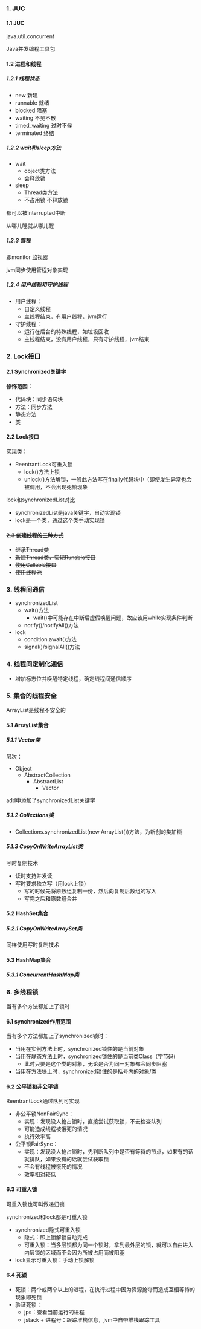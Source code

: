 ### 1. JUC

#### 1.1 JUC

java.util.concurrent

Java并发编程工具包



#### 1.2 进程和线程

##### 1.2.1 线程状态

- new 新建
- runnable 就绪
- blocked 阻塞
- waiting 不见不散
- timed_waiting 过时不候
- terminated 终结



##### 1.2.2 wait和sleep方法

- wait 
  - object类方法
  - 会释放锁
- sleep 
  - Thread类方法
  - 不占用锁 不释放锁



都可以被interrupted中断

从哪儿睡就从哪儿醒



##### 1.2.3 管程

即monitor 监视器

jvm同步使用管程对象实现



##### 1.2.4 用户线程和守护线程

- 用户线程：
  - 自定义线程
  - 主线程结束，有用户线程，jvm运行
- 守护线程：
  - 运行在后台的特殊线程，如垃圾回收
  - 主线程结束，没有用户线程，只有守护线程，jvm结束



### 2. Lock接口

#### 2.1 Synchronized关键字

**修饰范围：**

- 代码块：同步语句块
- 方法：同步方法
- 静态方法
- 类



#### 2.2 Lock接口

实现类：

- ReentrantLock可重入锁
  - lock()方法上锁
  - unlock()方法解锁，一般此方法写在finally代码块中（即使发生异常也会被调用，不会出现死锁现象



lock和synchronizedList对比

- synchronizedList是java关键字，自动实现锁
- lock是一个类，通过这个类手动实现锁



#### ~~2.3 创建线程的三种方式~~

- ~~继承Thread类~~
- ~~新建Thread类，实现Runable接口~~
- ~~使用Callable接口~~
- ~~使用线程池~~



### 3. 线程间通信

- synchronizedList
  - wait()方法
    - wait()中可能存在中断后虚假唤醒问题，故应该用while实现条件判断
  - notify()/notifyAll()方法
- lock
  - condition.await()方法
  - signal()/signalAll()方法



### 4. 线程间定制化通信

- 增加标志位并唤醒特定线程，确定线程间通信顺序



### 5. 集合的线程安全

ArrayList是线程不安全的

#### 5.1 ArrayList集合

##### 5.1.1 Vector类

层次：

- Object
  - AbstractCollection
    - AbstractList
      - Vector



add中添加了synchronizedList关键字



##### 5.1.2 Collections类

- Collections.synchronizedList(new ArrayList())方法，为新创的类加锁





##### 5.1.3 CopyOnWriteArrayList类

写时复制技术

- 读时支持并发读
- 写时要求独立写（用lock上锁）
  - 写的时候先将原数组复制一份，然后向复制后数组的写入
  - 写完之后和原数组合并



#### 5.2 HashSet集合

##### 5.2.1 CopyOnWriteArraySet类

同样使用写时复制技术



#### 5.3 HashMap集合

#####  5.3.1 ConcurrentHashMap类



### 6. 多线程锁

当有多个方法都加上了锁时



#### 6.1 synchronized作用范围

当有多个方法都加上了synchronized锁时：

- 当用在实例方法上时，synchronized锁住的是当前对象
- 当用在静态方法上时，synchronized锁住的是当前类Class（字节码)
  - 此时只要是这个类的对象，无论是否为同一对象都会同步阻塞
- 当用在方法块上时，synchronized锁住的是括号内的对象/类



#### 6.2 公平锁和非公平锁

ReentrantLock通过队列可实现

- 非公平锁NonFairSync：
  - 实现：发现没人抢占锁时，直接尝试获取锁，不去检查队列
  - 可能造成线程被饿死的情况
  - 执行效率高
- 公平锁FairSync：
  - 实现：发现没人抢占锁时，先判断队列中是否有等待的节点，如果有的话就排队，如果没有的话就尝试获取锁
  - 不会有线程被饿死的情况
  - 效率相对较低



#### 6.3 可重入锁

可重入锁也可叫做递归锁



synchronized和lock都是可重入锁

- synchronized隐式可重入锁
  - 隐式：即上锁解锁自动完成
  - 可重入锁：当多层锁都为同一个锁时，拿到最外层的锁，就可以自由进入内层锁的区域而不会因为所被占用而被阻塞
- lock显示可重入锁：手动上锁解锁



#### 6.4 死锁

- 死锁：两个或两个以上的进程，在执行过程中因为资源抢夺而造成互相等待的现象即死锁
- 验证死锁：
  - jps：查看当前运行的进程
  - jstack + 进程号：跟踪堆栈信息，jvm中自带堆栈跟踪工具









